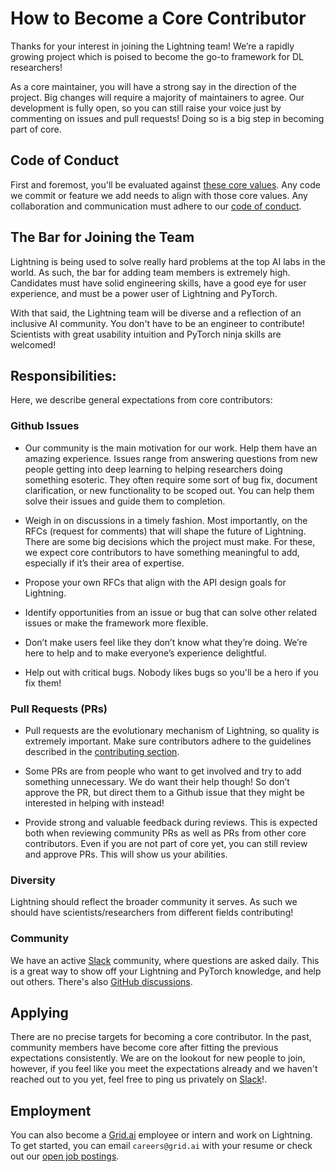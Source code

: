 # How to Become a Core Contributor

Thanks for your interest in joining the Lightning team! We’re a rapidly growing project which is poised to become the go-to framework for DL researchers!

As a core maintainer, you will have a strong say in the direction of the project. Big changes will require a majority of maintainers to agree.
Our development is fully open, so you can still raise your voice just by commenting on issues and pull requests! Doing so is a big step in becoming part of core.

## Code of Conduct

First and foremost, you'll be evaluated against [these core values](CONTRIBUTING.md). Any code we commit or feature we add needs to align with those core values.
Any collaboration and communication must adhere to our [code of conduct](CODE_OF_CONDUCT.md).

## The Bar for Joining the Team

Lightning is being used to solve really hard problems at the top AI labs in the world. As such, the bar for adding team members is extremely high. Candidates must have solid engineering skills, have a good eye for user experience, and must be a power user of Lightning and PyTorch.

With that said, the Lightning team will be diverse and a reflection of an inclusive AI community. You don't have to be an engineer to contribute! Scientists with great usability intuition and PyTorch ninja skills are welcomed!

## Responsibilities:

Here, we describe general expectations from core contributors:

### Github Issues

- Our community is the main motivation for our work. Help them have an amazing experience. Issues range from answering questions from new people getting into deep learning to helping researchers doing something esoteric.
  They often require some sort of bug fix, document clarification, or new functionality to be scoped out. You can help them solve their issues and guide them to completion.

- Weigh in on discussions in a timely fashion. Most importantly, on the RFCs (request for comments) that will shape the future of Lightning.
  There are some big decisions which the project must make. For these, we expect core contributors to have something meaningful to add, especially if it’s their area of expertise.

- Propose your own RFCs that align with the API design goals for Lightning.

- Identify opportunities from an issue or bug that can solve other related issues or make the framework more flexible.

- Don’t make users feel like they don’t know what they’re doing. We’re here to help and to make everyone’s experience delightful.

- Help out with critical bugs. Nobody likes bugs so you'll be a hero if you fix them!

### Pull Requests (PRs)

- Pull requests are the evolutionary mechanism of Lightning, so quality is extremely important. Make sure contributors adhere to the guidelines described in the [contributing section](CONTRIBUTING.md#Pull-Request).

- Some PRs are from people who want to get involved and try to add something unnecessary. We do want their help though! So don’t approve the PR, but direct them to a Github issue that they might be interested in helping with instead!

- Provide strong and valuable feedback during reviews. This is expected both when reviewing community PRs as well as PRs from other core contributors.
  Even if you are not part of core yet, you can still review and approve PRs. This will show us your abilities.

### Diversity

Lightning should reflect the broader community it serves. As such we should have scientists/researchers from different fields contributing!

### Community

We have an active [Slack](https://www.pytorchlightning.ai/community) community, where questions are asked daily.
This is a great way to show off your Lightning and PyTorch knowledge, and help out others.
There's also [GitHub discussions](https://github.com/Lightning-AI/pytorch-lightning/discussions).

## Applying

There are no precise targets for becoming a core contributor. In the past, community members have become core after fitting the previous expectations consistently.
We are on the lookout for new people to join, however, if you feel like you meet the expectations already and we haven't reached out to you yet, feel free to ping us privately on [Slack](https://www.pytorchlightning.ai/community)!.

## Employment

You can also become a [Grid.ai](https://www.grid.ai) employee or intern and work on Lightning. To get started, you can email `careers@grid.ai` with your resume or check out our [open job postings](https://boards.greenhouse.io/gridai).
